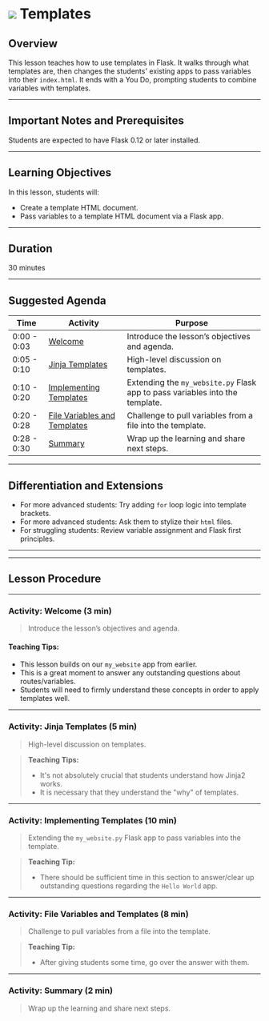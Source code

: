 # ![](https://ga-dash.s3.amazonaws.com/production/assets/logo-9f88ae6c9c3871690e33280fcf557f33.png) Templates

## Overview

This lesson teaches how to use templates in Flask. It walks through what templates are, then changes the students' existing apps to pass variables into their `index.html`. It ends with a You Do, prompting students to combine variables with templates.

---

## Important Notes and Prerequisites
Students are expected to have Flask 0.12 or later installed.

---
## Learning Objectives
In this lesson, students will:
- Create a template HTML document.
- Pass variables to a template HTML document via a Flask app.

---

## Duration
30 minutes

---

## Suggested Agenda
<!--- Provide a breakdown of what will happen in this lesson. --->

| Time | Activity | Purpose |
| --- | --- | --- |
| 0:00 - 0:03 | [Welcome](#activity-welcome-3-min) | Introduce the lesson’s objectives and agenda. |
| 0:05 - 0:10 | [Jinja Templates](#activity-jinja-templates-5-min) | High-level discussion on templates. |
| 0:10 - 0:20 | [Implementing Templates](#activity-implementing-templates-10-min) | Extending the `my_website.py` Flask app to pass variables into the template. |
| 0:20 - 0:28 | [File Variables and Templates](#activity-file-variables-and-templates-8-min) | Challenge to pull variables from a file into the template. |
| 0:28 - 0:30 | [Summary](#activity-summary-2-min) | Wrap up the learning and share next steps. |

---

## Differentiation and Extensions
- For more advanced students: Try adding `for` loop logic into template brackets.
- For more advanced students: Ask them to stylize their `html` files.
- For struggling students: Review variable assignment and Flask first principles.


---
---

## Lesson Procedure

---

### Activity: Welcome (3 min)
> Introduce the lesson’s objectives and agenda.

#### Teaching Tips:
- This lesson builds on our `my_website` app from earlier.
- This is a great moment to answer any outstanding questions about routes/variables.
- Students will need to firmly understand these concepts in order to apply templates well.

---

### Activity: Jinja Templates (5 min)
> High-level discussion on templates.

> **Teaching Tips:**
> - It's not absolutely crucial that students understand how Jinja2 works.
> - It is necessary that they understand the "why" of templates.

---

### Activity: Implementing Templates (10 min)
>  Extending the `my_website.py` Flask app to pass variables into the template.

> **Teaching Tip:**
> - There should be sufficient time in this section to answer/clear up outstanding questions regarding the `Hello World` app.

---


### Activity: File Variables and Templates (8 min)
> Challenge to pull variables from a file into the template.

> **Teaching Tip:**
> - After giving students some time, go over the answer with them.

---

### Activity: Summary (2 min)
> Wrap up the learning and share next steps.
